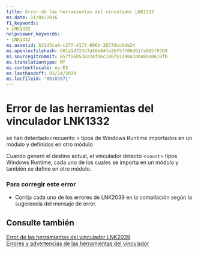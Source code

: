 ```yaml
---
title: Error de las herramientas del vinculador LNK1332
ms.date: 11/04/2016
f1_keywords:
- LNK1332
helpviewer_keywords:
- LNK1332
ms.assetid: b31d5ca0-c27f-4177-896b-2637dccbde24
ms.openlocfilehash: 681a1d723d7a50e04fa2bf57706d61fa995f9789
ms.sourcegitcommit: 857fa6b530224fa6c18675138043aba9aa0619fb
ms.translationtype: MT
ms.contentlocale: es-ES
ms.lasthandoff: 03/24/2020
ms.locfileid: "80183571"
---
```

# <a name="linker-tools-error-lnk1332"></a>Error de las herramientas del vinculador LNK1332

se han detectado\<recuento > tipos de Windows Runtime importados en un módulo y definidos en otro módulo

Cuando generó el destino actual, el vinculador detectó <`count`> tipos Windows Runtime, cada uno de los cuales se importa en un módulo y también se define en otro módulo.

### <a name="to-correct-this-error"></a>Para corregir este error

- Corrija cada uno de los errores de LNK2039 en la compilación según la sugerencia del mensaje de error.

## <a name="see-also"></a>Consulte también

[Error de las herramientas del vinculador LNK2039](../../error-messages/tool-errors/linker-tools-error-lnk2039.md)<br/>
[Errores y advertencias de las herramientas del vinculador](../../error-messages/tool-errors/linker-tools-errors-and-warnings.md)
